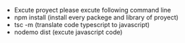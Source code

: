 - Excute proyect please excute following command line
- npm install (install every packege and library of proyect)
- tsc -m (translate code typescript to javascript)
- nodemo dist (excute javascript code)
